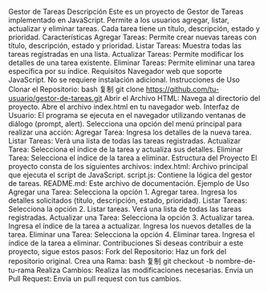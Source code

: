 Gestor de Tareas
Descripción
Este es un proyecto de Gestor de Tareas implementado en JavaScript. Permite a los usuarios agregar, listar, actualizar y eliminar tareas. Cada tarea tiene un título, descripción, estado y prioridad.
Características
Agregar Tareas: Permite crear nuevas tareas con título, descripción, estado y prioridad.
Listar Tareas: Muestra todas las tareas registradas en una lista.
Actualizar Tareas: Permite modificar los detalles de una tarea existente.
Eliminar Tareas: Permite eliminar una tarea específica por su índice.
Requisitos
Navegador web que soporte JavaScript.
No se requiere instalación adicional.
Instrucciones de Uso
Clonar el Repositorio:
bash
复制
git clone https://github.com/tu-usuario/gestor-de-tareas.git
Abrir el Archivo HTML:
Navega al directorio del proyecto.
Abre el archivo index.html en tu navegador web.
Interfaz de Usuario:
El programa se ejecuta en el navegador utilizando ventanas de diálogo (prompt, alert).
Selecciona una opción del menú principal para realizar una acción:
Agregar Tarea: Ingresa los detalles de la nueva tarea.
Listar Tareas: Verá una lista de todas las tareas registradas.
Actualizar Tarea: Selecciona el índice de la tarea y actualiza sus detalles.
Eliminar Tarea: Selecciona el índice de la tarea a eliminar.
Estructura del Proyecto
El proyecto consta de los siguientes archivos:
index.html: Archivo principal que ejecuta el script de JavaScript.
script.js: Contiene la lógica del gestor de tareas.
README.md: Este archivo de documentación.
Ejemplo de Uso
Agregar una Tarea:
Selecciona la opción 1. Agregar tarea.
Ingresa los detalles solicitados (título, descripción, estado, prioridad).
Listar Tareas:
Selecciona la opción 2. Listar tareas.
Verá una lista de todas las tareas registradas.
Actualizar una Tarea:
Selecciona la opción 3. Actualizar tarea.
Ingresa el índice de la tarea a actualizar.
Ingresa los nuevos detalles de la tarea.
Eliminar una Tarea:
Selecciona la opción 4. Eliminar tarea.
Ingresa el índice de la tarea a eliminar.
Contribuciones
Si deseas contribuir a este proyecto, sigue estos pasos:
Fork del Repositorio:
Haz un fork del repositorio original.
Crea una Rama:
bash
复制
git checkout -b nombre-de-tu-rama
Realiza Cambios:
Realiza las modificaciones necesarias.
Envía un Pull Request:
Envía un pull request con tus cambios.